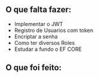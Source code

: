 ## O que falta fazer:

- Implementar o JWT
- Registro de Usuarios com token
- Encriptar a senha
- Como ter diversos Roles
- Estudar a fundo o EF CORE

## O que foi feito:
